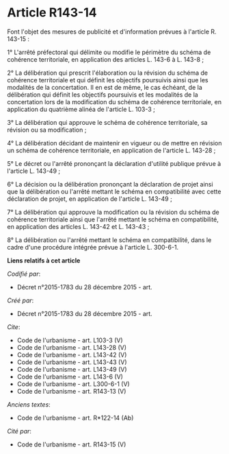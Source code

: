 # Article R143-14

Font l'objet des mesures de publicité et d'information prévues à l'article R. 143-15 : 

1° L'arrêté préfectoral qui délimite ou modifie le périmètre du schéma de cohérence territoriale, en application des articles
L. 143-6 à L. 143-8 ; 

2° La délibération qui prescrit l'élaboration ou la révision du schéma de cohérence territoriale et qui définit les objectifs
poursuivis ainsi que les modalités de la concertation. Il en est de même, le cas échéant, de la délibération qui définit les
objectifs poursuivis et les modalités de la concertation lors de la modification du schéma de cohérence territoriale, en
application du quatrième alinéa de l'article L. 103-3 ; 

3° La délibération qui approuve le schéma de cohérence territoriale, sa révision ou sa modification ; 

4° La délibération décidant de maintenir en vigueur ou de mettre en révision un schéma de cohérence territoriale, en
application de l'article L. 143-28 ; 

5° Le décret ou l'arrêté prononçant la déclaration d'utilité publique prévue à l'article L. 143-49 ; 

6° La décision ou la délibération prononçant la déclaration de projet ainsi que la délibération ou l'arrêté mettant le schéma
en compatibilité avec cette déclaration de projet, en application de l'article L. 143-49 ; 

7° La délibération qui approuve la modification ou la révision du schéma de cohérence territoriale ainsi que l'arrêté mettant
le schéma en compatibilité, en application des articles L. 143-42 et L. 143-43 ; 

8° La délibération ou l'arrêté mettant le schéma en compatibilité, dans le cadre d'une procédure intégrée prévue à l'article
L. 300-6-1.

**Liens relatifs à cet article**

_Codifié par_:

  - Décret n°2015-1783 du 28 décembre 2015 - art.

_Créé par_:

  - Décret n°2015-1783 du 28 décembre 2015 - art.

_Cite_:

  - Code de l'urbanisme - art. L103-3 (V)
  - Code de l'urbanisme - art. L143-28 (V)
  - Code de l'urbanisme - art. L143-42 (V)
  - Code de l'urbanisme - art. L143-43 (V)
  - Code de l'urbanisme - art. L143-49 (V)
  - Code de l'urbanisme - art. L143-6 (V)
  - Code de l'urbanisme - art. L300-6-1 (V)
  - Code de l'urbanisme - art. R143-13 (V)

_Anciens textes_:

  - Code de l'urbanisme - art. R*122-14 (Ab)

_Cité par_:

  - Code de l'urbanisme - art. R143-15 (V)
